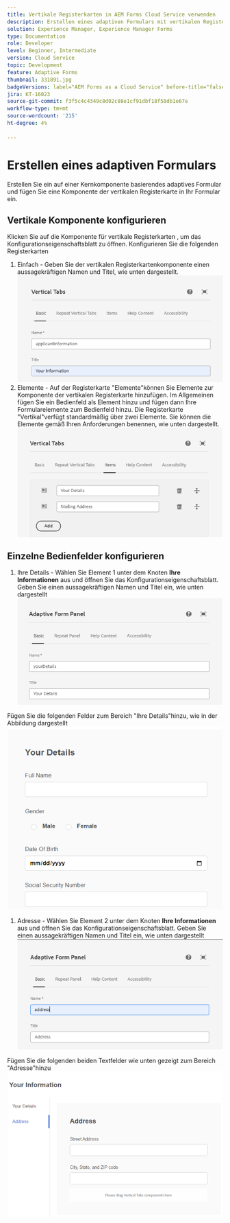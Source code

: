 ```yaml
---
title: Vertikale Registerkarten in AEM Forms Cloud Service verwenden
description: Erstellen eines adaptiven Formulars mit vertikalen Registerkarten
solution: Experience Manager, Experience Manager Forms
type: Documentation
role: Developer
level: Beginner, Intermediate
version: Cloud Service
topic: Development
feature: Adaptive Forms
thumbnail: 331891.jpg
badgeVersions: label="AEM Forms as a Cloud Service" before-title="false"
jira: KT-16023
source-git-commit: f3f5c4c4349c8d02c88e1cf91dbf18f58db1e67e
workflow-type: tm+mt
source-wordcount: '215'
ht-degree: 4%

---
```



# Erstellen eines adaptiven Formulars

Erstellen Sie ein auf einer Kernkomponente basierendes adaptives Formular und fügen Sie eine Komponente der vertikalen Registerkarte in Ihr Formular ein.

## Vertikale Komponente konfigurieren

Klicken Sie auf die Komponente für vertikale Registerkarten , um das Konfigurationseigenschaftsblatt zu öffnen. Konfigurieren Sie die folgenden Registerkarten

1. Einfach - Geben Sie der vertikalen Registerkartenkomponente einen aussagekräftigen Namen und Titel, wie unten dargestellt.
   ![vertical-tabs-1](assets/vertical-tabs-1.png)
1. Elemente - Auf der Registerkarte &quot;Elemente&quot;können Sie Elemente zur Komponente der vertikalen Registerkarte hinzufügen. Im Allgemeinen fügen Sie ein Bedienfeld als Element hinzu und fügen dann Ihre Formularelemente zum Bedienfeld hinzu. Die Registerkarte &quot;Vertikal&quot;verfügt standardmäßig über zwei Elemente. Sie können die Elemente gemäß Ihren Anforderungen benennen, wie unten dargestellt.
   ![vertical-tabs-2](assets/vertical-tabs-2.png)

## Einzelne Bedienfelder konfigurieren

1. Ihre Details - Wählen Sie Element 1 unter dem Knoten **Ihre Informationen** aus und öffnen Sie das Konfigurationseigenschaftsblatt. Geben Sie einen aussagekräftigen Namen und Titel ein, wie unten dargestellt
   ![vertical-tabs-3](assets/vertical-tabs-3.png)

Fügen Sie die folgenden Felder zum Bereich &quot;Ihre Details&quot;hinzu, wie in der Abbildung dargestellt
![vertical-tabs-4](assets/vertical-tabs-4.png)

1. Adresse - Wählen Sie Element 2 unter dem Knoten **Ihre Informationen** aus und öffnen Sie das Konfigurationseigenschaftsblatt. Geben Sie einen aussagekräftigen Namen und Titel ein, wie unten dargestellt
   ![vertical-tabs-6](assets/vertical-tabs-6.png)

Fügen Sie die folgenden beiden Textfelder wie unten gezeigt zum Bereich &quot;Adresse&quot;hinzu
![vertical-tabs-5](assets/vertical-tabs-5.png)
